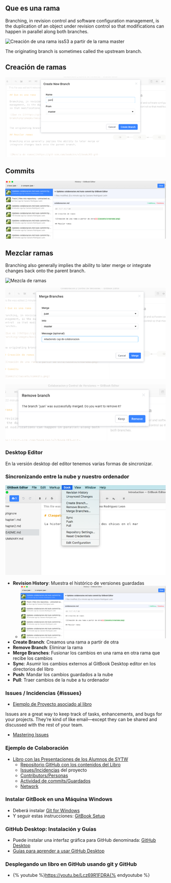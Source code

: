 ## Que es una rama

Branching, in revision control and software configuration management, is the duplication of an object under revision control  so that modifications can happen in parallel along both branches.

![Creación de una rama `iss53` a partir de la rama `master`](https://git-scm.com/book/en/v2/book/03-git-branching/images/basic-branching-6.png)


The originating branch is sometimes called the upstream branch.

## Creación de ramas

![Creación de una rama a partir de otra](assets/crearama.png)

## Commits

![Commits](assets/commits.png)

## Mezclar ramas

Branching also generally implies the ability to later merge or integrate changes back onto the parent branch. 


![Mezcla de ramas](https://git-scm.com/book/en/v2/book/03-git-branching/images/basic-merging-2.png)

![Mezclando la rama juan en la rama master](assets/merge.png)

![¿Suprimir la rama juan después de la mezcla?](assets/removebranchaftermerge.png)

### Desktop Editor

En la versión desktop del editor tenemos varias formas de sincronizar.

### Sincronizando entre la nube y nuestro ordenador

![Menu de Control de Versiones del libro](/assets/pullpush.png)

* **Revision History**: Muestra el histórico de versiones guardadas
  - ![Historia de Revisiones](/assets/commits.png)
* **Create Branch**: Creamos una rama a partir de otra
* **Remove Branch**: Eliminar la rama
* **Merge Branches**: Fusionar los cambios en una rama 
en otra rama que recibe los cambios
* **Sync**: Asumir los cambios externos al GitBook Desktop editor en los directorios del libro 
* **Push**: Mandar los cambios guardados a la nube
* **Pull**: Traer cambios de la nube a tu ordenador


 
### Issues / Incidencias {#issues}
  * [Ejemplo de Proyecto asociado al libro](https://github.com/ULL-ESIT-SYTW-1617/presentaciones-todos/projects/1)

Issues are a great way to keep track of tasks, enhancements, and bugs for your projects. 
They’re kind of like email—except they can be shared and discussed with the rest of your team. 

* [Mastering Issues](https://guides.github.com/features/issues/)

### Ejemplo de Colaboración

* [Libro con las Presentaciones de los Alumnos de SYTW](https://ull-esit-sytw-1617.github.io/presentaciones-todos/)
  * [Repositorio GitHub con los contenidos del Libro](https://github.com/ULL-ESIT-SYTW-1617/presentaciones-todos)
  * [Issues/Incidencias](https://github.com/ULL-ESIT-SYTW-1617/presentaciones-todos/issues?q=is%3Aissue+is%3Aclosed) del proyecto
  * [Contributors/Personas](https://github.com/ULL-ESIT-SYTW-1617/presentaciones-todos/graphs/contributors)
  * [Actividad de  commits/Guardados](https://github.com/ULL-ESIT-SYTW-1617/presentaciones-todos/graphs/commit-activity)
  * [Network](https://github.com/ULL-ESIT-SYTW-1617/presentaciones-todos/network)


### Instalar GitBook en una Máquina Windows

* Deberá instalar [Git for Windows](https://git-scm.com/download/win)
* Y seguir estas instrucciones: [GitBook Setup](https://toolchain.gitbook.com/setup.html)

### GitHub Desktop: Instalación y Guías

* Puede instalar una interfaz gráfica para GitHub denominada: [GitHub Desktop](https://desktop.github.com/)
* [Guías para aprender a usar GitHub Desktop](https://help.github.com/desktop/guides/)


### Desplegando un libro en GitHub usando git y GitHub
* {% youtube %}https://youtu.be/Lcz69R1FDRA{% endyoutube %}


